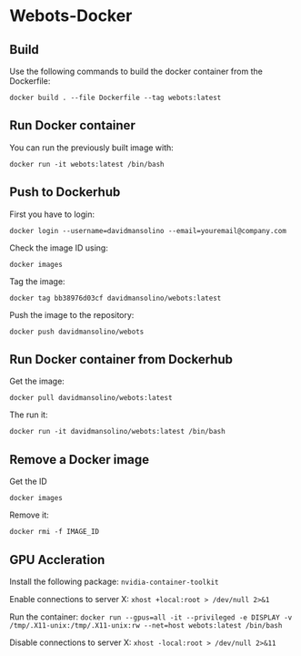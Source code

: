 # Webots-Docker

## Build

Use the following commands to build the docker container from the Dockerfile:

```
docker build . --file Dockerfile --tag webots:latest
```

## Run Docker container

You can run the previously built image with:
```
docker run -it webots:latest /bin/bash
```

## Push to Dockerhub

First you have to login:
```
docker login --username=davidmansolino --email=youremail@company.com
```

Check the image ID using:
```
docker images
```

Tag the image:
```
docker tag bb38976d03cf davidmansolino/webots:latest
```

Push the image to the repository:
```
docker push davidmansolino/webots
```

## Run Docker container from Dockerhub
Get the image:
```
docker pull davidmansolino/webots:latest
```

The run it:
```
docker run -it davidmansolino/webots:latest /bin/bash
```

## Remove a Docker image

Get the ID
```
docker images
```

Remove it:
```
docker rmi -f IMAGE_ID
```

## GPU Accleration

Install the following package:
```nvidia-container-toolkit```

Enable connections to server X:
```xhost +local:root > /dev/null 2>&1```

Run the container:
```docker run --gpus=all -it --privileged -e DISPLAY -v /tmp/.X11-unix:/tmp/.X11-unix:rw --net=host webots:latest /bin/bash```

Disable connections to server X:
```xhost -local:root > /dev/null 2>&11```
